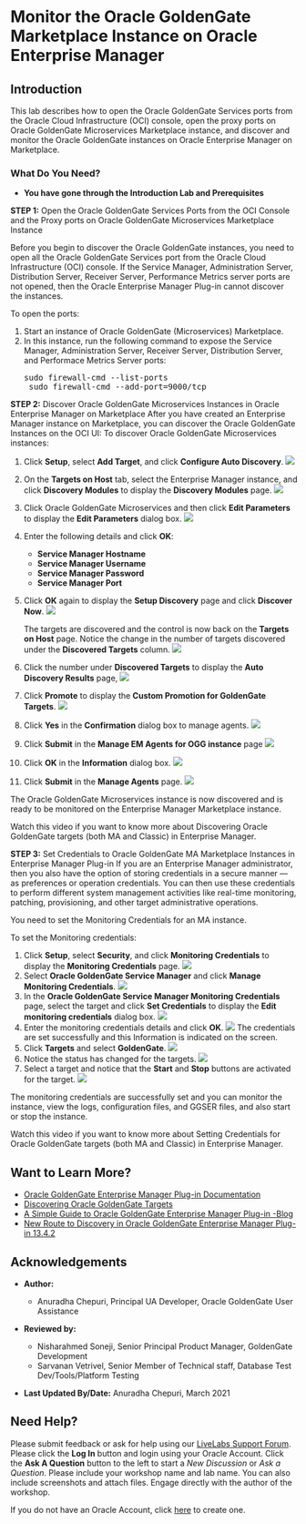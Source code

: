 # Monitor the Oracle GoldenGate Marketplace Instance on Oracle Enterprise Manager

## Introduction
This lab describes how to open the Oracle GoldenGate Services ports from the Oracle Cloud Infrastructure (OCI) console, open the proxy ports on Oracle GoldenGate Microservices Marketplace instance, and discover and monitor the Oracle GoldenGate instances on Oracle Enterprise Manager on Marketplace.


### What Do You Need?

+ **You have gone through the Introduction Lab and Prerequisites**


**STEP 1:** Open the Oracle GoldenGate Services Ports from the OCI Console and the Proxy ports on Oracle GoldenGate Microservices Marketplace Instance

Before you begin to discover the Oracle GoldenGate instances, you need to open all the Oracle GoldenGate Services port from the Oracle Cloud Infrastructure (OCI) console. If the Service Manager, Administration Server, Distribution Server, Receiver Server, Performance Metrics server ports are not opened, then the Oracle Enterprise Manager Plug-in cannot discover the instances.

To open the ports:
1. Start an instance of Oracle GoldenGate (Microservices) Marketplace.
2. In this instance, run the following command to expose the Service Manager, Administration Server, Receiver Server,  Distribution Server, and Performace Metrics Server ports:
    <pre>sudo firewall-cmd --list-ports
    sudo firewall-cmd --add-port=9000/tcp</pre>

**STEP 2:** Discover Oracle GoldenGate Microservices Instances in Oracle Enterprise Manager on Marketplace
After you have created an Enterprise Manager instance on Marketplace, you can discover the Oracle GoldenGate Instances on the OCI UI:
  To discover Oracle GoldenGate Microservices instances:
  1. Click **Setup**, select **Add Target**, and click **Configure Auto Discovery**.
      ![](./images/1.png " ")
  2. On the **Targets on Host** tab, select the Enterprise Manager instance, and click **Discovery Modules** to display the **Discovery Modules** page.
      ![](./images/2SelectEMinstance.png " ")
  3. Click Oracle GoldenGate Microservices and then click **Edit Parameters** to display the **Edit Parameters** dialog box.
      ![](./images/3.png " ")
  4. Enter the following details and click **OK**:

      * **Service Manager Hostname**
      * **Service Manager Username**
      * **Service Manager Password**
      * **Service Manager Port**
        [](./images/4.png " ")
  5. Click **OK** again to display the **Setup Discovery** page and click **Discover Now**.
        ![](./images/5SelectEMAgent.png " ")

      The targets are discovered and the control is now back on the **Targets on Host** page. Notice  the change in the number of targets discovered under the **Discovered Targets** column.
        ![](./images/6DiscoveredTargets.png " ")

  6. Click the number under **Discovered Targets**  to display the **Auto Discovery Results** page,
        ![](./images/7.png " ")
  7. Click **Promote** to display the **Custom Promotion for GoldenGate Targets**.
        ![](./images/8.png " ")

  8.  Click **Yes** in the **Confirmation** dialog box to manage agents.
          ![](./images/9.png " ")

  9. Click **Submit** in the **Manage EM Agents for OGG instance** page
          ![](./images/10.png " ")
  10. Click **OK** in the **Information** dialog box.
          ![](./images/11.png " ")

  11. Click **Submit** in the **Manage Agents** page.
          ![](./images/12.png " ")

  The Oracle GoldenGate Microservices instance is now discovered and is ready to be monitored on the Enterprise Manager Marketplace instance.

  Watch this video if you want to know more about Discovering Oracle GoldenGate targets (both MA and Classic) in Enterprise Manager.
      [](youtube:KAfmbzGDe9E)

**STEP 3:** Set Credentials to Oracle GoldenGate MA Marketplace Instances in Enterprise Manager Plug-in
If you are an Enterprise Manager administrator, then you also have the option of storing credentials in a secure manner — as preferences or operation credentials. You can then use these credentials to perform different system management activities like real-time monitoring, patching, provisioning, and other target administrative operations.

You need to set the Monitoring Credentials for an MA instance.

To set the Monitoring credentials:
  1. Click **Setup**, select **Security**, and click **Monitoring Credentials** to display the **Monitoring Credentials** page.
      ![](./images/13.png " ")
  2. Select **Oracle GoldenGate Service Manager** and click **Manage Monitoring Credentials**.
      ![](./images/14.png " ")
  3. In the **Oracle GoldenGate Service Manager Monitoring Credentials** page, select the target and click **Set Credentials** to display the **Edit monitoring credentials** dialog box.
      ![](./images/14a.png " ")
  4. Enter the monitoring credentials details and click **OK**.
      ![](./images/15.png " ")
      The credentials are set successfully and this Information is indicated on the screen.
  5. Click **Targets** and select **GoldenGate**.
      ![](./images/16.png " ")
  6. Notice the status has changed for the targets.
      ![](./images/18.png " ")
  7. Select a target and notice that the **Start** and **Stop** buttons are activated for the target.
      ![](./images/19.png " ")

The monitoring credentials are successfully set and you can monitor the instance, view the logs, configuration files, and GGSER files, and also start or stop the instance.                                         

Watch this video if you want to know more about Setting Credentials for Oracle GoldenGate targets (both MA and Classic) in Enterprise Manager.
      [](youtube:zFaX348_LiA)

## Want to Learn More?
* [Oracle GoldenGate Enterprise Manager Plug-in Documentation](https://docs.oracle.com/en/middleware/goldengate/emplugin/13.4.2/index.html)
* [Discovering Oracle GoldenGate Targets](https://docs.oracle.com/en/middleware/goldengate/core/19.1/oggmp/oracle-goldengate-classic-oracle.html#GUID-8D2728DA-9A05-439F-B2D4-4CFF8D70236D)
* [A Simple Guide to Oracle GoldenGate Enterprise Manager Plug-in -Blog](https://blogs.oracle.com/dataintegration/a-simple-guide-to-oracle-goldengate-enterprise-manager-plug-in)
* [New Route to Discovery in Oracle GoldenGate Enterprise Manager Plug-in 13.4.2](https://blogs.oracle.com/dataintegration/new-route-to-discovery-in-oracle-goldengate-enterprise-manager-plug-in)
## Acknowledgements

* **Author:**
    + Anuradha Chepuri, Principal UA Developer, Oracle GoldenGate User Assistance
* **Reviewed by:**
    + Nisharahmed Soneji, Senior Principal Product Manager, GoldenGate Development
    + Sarvanan Vetrivel, Senior Member of Technical staff, Database Test Dev/Tools/Platform Testing

* **Last Updated By/Date:** Anuradha Chepuri, March 2021

## Need Help?
Please submit feedback or ask for help using our [LiveLabs Support Forum](https://community.oracle.com/tech/developers/categories/livelabsdiscussions). Please click the **Log In** button and login using your Oracle Account. Click the **Ask A Question** button to the left to start a *New Discussion* or *Ask a Question*. Please include your workshop name and lab name.  You can also include screenshots and attach files. Engage directly with the author of the workshop.

If you do not have an Oracle Account, click [here](https://profile.oracle.com/myprofile/account/create-account.jspx) to create one.
